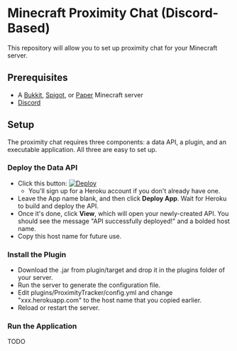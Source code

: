 # Minecraft Proximity Chat (Discord-Based)
This repository will allow you to set up proximity chat for your Minecraft server.

## Prerequisites
- A [Bukkit](https://getbukkit.org/), [Spigot](https://getbukkit.org/), or [Paper](https://papermc.io/) Minecraft server
- [Discord](https://discord.com/download)

## Setup
The proximity chat requires three components: a data API, a plugin, and an executable application. All three are easy to set up.

### Deploy the Data API
- Click this button: [![Deploy](https://www.herokucdn.com/deploy/button.svg)](https://heroku.com/deploy)
  - You'll sign up for a Heroku account if you don't already have one. 
- Leave the App name blank, and then click **Deploy App**. Wait for Heroku to build and deploy the API. 
- Once it's done, click **View**, which will open your newly-created API. You should see the message "API successfully deployed!" and a bolded host name. 
- Copy this host name for future use.

### Install the Plugin
- Download the .jar from plugin/target and drop it in the plugins folder of your server. 
- Run the server to generate the configuration file.
- Edit plugins/ProximityTracker/config.yml and change "xxx.herokuapp.com" to the host name that you copied earlier. 
- Reload or restart the server.

### Run the Application
TODO
